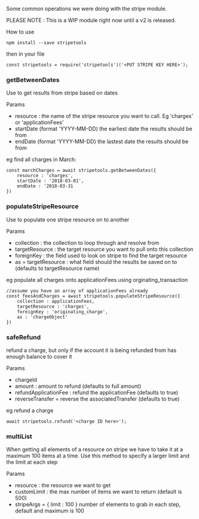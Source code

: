 Some common operations we were doing with the stripe module.

PLEASE NOTE : This is a WIP module right now until a v2 is released.

How to use

```
npm install --save stripetools
```

then in your file

```
const stripetools = require('stripetools')('<PUT STRIPE KEY HERE>');
```

### getBetweenDates
Use to get results from stripe based on dates

Params
- resource : the name of the stripe resource you want to call. Eg 'charges' or 'applicationFees'
- startDate (format 'YYYY-MM-DD) the earliest date the results should be from
- endDate (format 'YYYY-MM-DD) the lastest date the results should be from

eg find all charges in March: 
```
const marchCharges = await stripetools.getBetweenDates({
    resource : 'charges',
    startDate : '2018-03-01',
    endDate : '2018-03-31
})
```


### populateStripeResource
Use to populate one stripe resource on to another

Params 
- collection : the collection to loop through and resolve from
- targetResource : the target resource you want to pull onto this collection
- foreignKey : the field used to look on stripe to find the target resource
- as = targetResource : what field should the results be saved on to (defaults to targetResource name)

eg populate all charges onto applicationFees using orginating_transaction
```
//assume you have an array of applicationFees already
const feesAndCharges = await stripetools.populateStripeResource({
    collection : applicationFees,
    targetResource : 'charges',
    foreignKey : 'originating_charge',
    as : 'chargeObject'
})
```


### safeRefund
refund a charge, but only if the account it is being refunded from has enough balance to cover it

Params
 - chargeId
 - amount : amount to refund (defaults to full amount)
 - refundApplicationFee : refund the applicationFee (defaults to true)
 - reverseTransfer = reverse the associatedTransfer (defaults to true)
 
 eg refund a charge
 ```
await stripetools.refund('<charge ID here>');

```

### multiList 
When getting all elements of a resource on stripe we have to take it at a maximum 100 items at a time. Use this
method to specify a larger limit and the limit at each step

Params
- resource : the resource we want to get
- customLimit : the max number of items we want to return (default is 500)
- stripeArgs = { limit : 100 }  number of elements to grab in each step, default and maximum is 100
